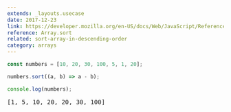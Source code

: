 ```yaml
---
extends: _layouts.usecase
date: 2017-12-23
link: https://developer.mozilla.org/en-US/docs/Web/JavaScript/Reference/Global_Objects/Array/sort
reference: Array.sort
related: sort-array-in-descending-order
category: arrays
---
```


```javascript
const numbers = [10, 20, 30, 100, 5, 1, 20];

numbers.sort((a, b) => a - b);

console.log(numbers);
```

<pre class="output">[1, 5, 10, 20, 20, 30, 100]</pre>
